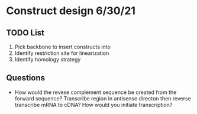 # Construct design 6/30/21

## TODO List

1. Pick backbone to insert constructs into
2. Identify restriction site for linearization
3. Identify homology strategy 

## Questions

- How would the revese complement sequence be created from the forward
sequence? Transcribe region in antisense directon then reverse transcribe
mRNA to cDNA? How would you initiate transcription?



